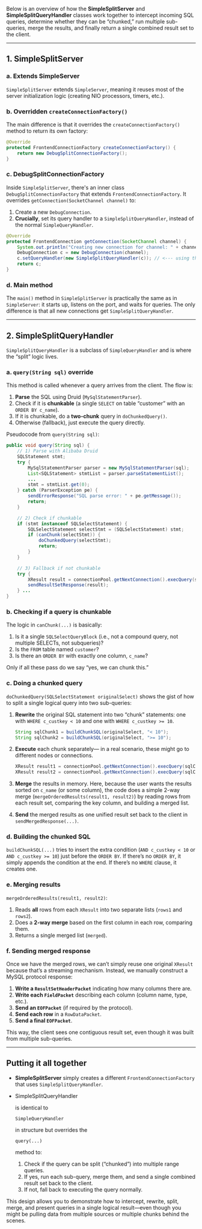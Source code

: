 Below is an overview of how the **SimpleSplitServer** and **SimpleSplitQueryHandler** classes work together to intercept incoming SQL queries, determine whether they can be “chunked,” run multiple sub-queries, merge the results, and finally return a single combined result set to the client.

------

## 1. SimpleSplitServer

### a. Extends SimpleServer

`SimpleSplitServer` extends `SimpleServer`, meaning it reuses most of the server initialization logic (creating NIO processors, timers, etc.).

### b. Overridden `createConnectionFactory()`

The main difference is that it overrides the `createConnectionFactory()` method to return its own factory:

```java
@Override
protected FrontendConnectionFactory createConnectionFactory() {
    return new DebugSplitConnectionFactory();
}
```

### c. DebugSplitConnectionFactory

Inside `SimpleSplitServer`, there's an inner class `DebugSplitConnectionFactory` that extends `FrontendConnectionFactory`. It overrides `getConnection(SocketChannel channel)` to:

1. Create a new `DebugConnection`.
2. **Crucially**, set its query handler to a `SimpleSplitQueryHandler`, instead of the normal `SimpleQueryHandler`.

```java
@Override
protected FrontendConnection getConnection(SocketChannel channel) {
    System.out.println("Creating new connection for channel: " + channel);
    DebugConnection c = new DebugConnection(channel);
    c.setQueryHandler(new SimpleSplitQueryHandler(c)); // <--- using the split handler
    return c;
}
```

### d. Main method

The `main()` method in `SimpleSplitServer` is practically the same as in `SimpleServer`: it starts up, listens on the port, and waits for queries. The only difference is that all new connections get `SimpleSplitQueryHandler`.

------

## 2. SimpleSplitQueryHandler

`SimpleSplitQueryHandler` is a subclass of `SimpleQueryHandler` and is where the “split” logic lives.

### a. `query(String sql)` override

This method is called whenever a query arrives from the client. The flow is:

1. **Parse** the SQL using Druid (`MySqlStatementParser`).
2. Check if it is **chunkable** (a single `SELECT` on table “customer” with an `ORDER BY c_name`).
3. If it is chunkable, do a **two-chunk** query in `doChunkedQuery()`.
4. Otherwise (fallback), just execute the query directly.

Pseudocode from `query(String sql)`:

```java
public void query(String sql) {
    // 1) Parse with Alibaba Druid
    SQLStatement stmt;
    try {
        MySqlStatementParser parser = new MySqlStatementParser(sql);
        List<SQLStatement> stmtList = parser.parseStatementList();
        ...
        stmt = stmtList.get(0);
    } catch (ParserException pe) {
        sendErrorResponse("SQL parse error: " + pe.getMessage());
        return;
    }

    // 2) Check if chunkable
    if (stmt instanceof SQLSelectStatement) {
        SQLSelectStatement selectStmt = (SQLSelectStatement) stmt;
        if (canChunk(selectStmt)) {
            doChunkedQuery(selectStmt);
            return;
        }
    }

    // 3) Fallback if not chunkable
    try {
        XResult result = connectionPool.getNextConnection().execQuery(sql);
        sendResultSetResponse(result);
    } ...
}
```

### b. Checking if a query is chunkable

The logic in `canChunk(...)` is basically:

1. Is it a single `SQLSelectQueryBlock` (i.e., not a compound query, not multiple SELECTs, not subqueries)?
2. Is the `FROM` table named `customer`?
3. Is there an `ORDER BY` with exactly one column, `c_name`?

Only if all these pass do we say “yes, we can chunk this.”

### c. Doing a chunked query

`doChunkedQuery(SQLSelectStatement originalSelect)` shows the gist of how to split a single logical query into two sub-queries:

1. **Rewrite** the original SQL statement into two “chunk” statements: one with `WHERE c_custkey < 10` and one with `WHERE c_custkey >= 10`.

   ```java
   String sqlChunk1 = buildChunkSQL(originalSelect, "< 10");
   String sqlChunk2 = buildChunkSQL(originalSelect, ">= 10");
   ```

2. **Execute** each chunk separately— in a real scenario, these might go to different nodes or connections.

   ```java
   XResult result1 = connectionPool.getNextConnection().execQuery(sqlChunk1);
   XResult result2 = connectionPool.getNextConnection().execQuery(sqlChunk2);
   ```

3. **Merge** the results in memory. Here, because the user wants the results sorted on `c_name` (or some column), the code does a simple 2-way merge (`mergeOrderedResults(result1, result2)`) by reading rows from each result set, comparing the key column, and building a merged list.

4. **Send** the merged results as one unified result set back to the client in `sendMergedResponse(...)`.

### d. Building the chunked SQL

`buildChunkSQL(...)` tries to insert the extra condition (`AND c_custkey < 10` or `AND c_custkey >= 10`) just before the `ORDER BY`. If there’s no `ORDER BY`, it simply appends the condition at the end. If there’s no `WHERE` clause, it creates one.

### e. Merging results

`mergeOrderedResults(result1, result2)`:

1. Reads **all** rows from each `XResult` into two separate lists (`rows1` and `rows2`).
2. Does a **2-way merge** based on the first column in each row, comparing them.
3. Returns a single merged list (`merged`).

### f. Sending merged response

Once we have the merged rows, we can’t simply reuse one original `XResult` because that’s a streaming mechanism. Instead, we manually construct a MySQL protocol response:

1. **Write a `ResultSetHeaderPacket`** indicating how many columns there are.
2. **Write each `FieldPacket`** describing each column (column name, type, etc.).
3. **Send an `EOFPacket`** (if required by the protocol).
4. **Send each row** in a `RowDataPacket`.
5. **Send a final `EOFPacket`**.

This way, the client sees one contiguous result set, even though it was built from multiple sub-queries.

------

## Putting it all together

- **SimpleSplitServer** simply creates a different `FrontendConnectionFactory` that uses `SimpleSplitQueryHandler`.

- SimpleSplitQueryHandler

   is identical to 

  ```
  SimpleQueryHandler
  ```

   in structure but overrides the 

  ```
  query(...)
  ```

   method to:

  1. Check if the query can be split (“chunked”) into multiple range queries.
  2. If yes, run each sub-query, merge them, and send a single combined result set back to the client.
  3. If not, fall back to executing the query normally.

This design allows you to demonstrate how to intercept, rewrite, split, merge, and present queries in a single logical result—even though you might be pulling data from multiple sources or multiple chunks behind the scenes.